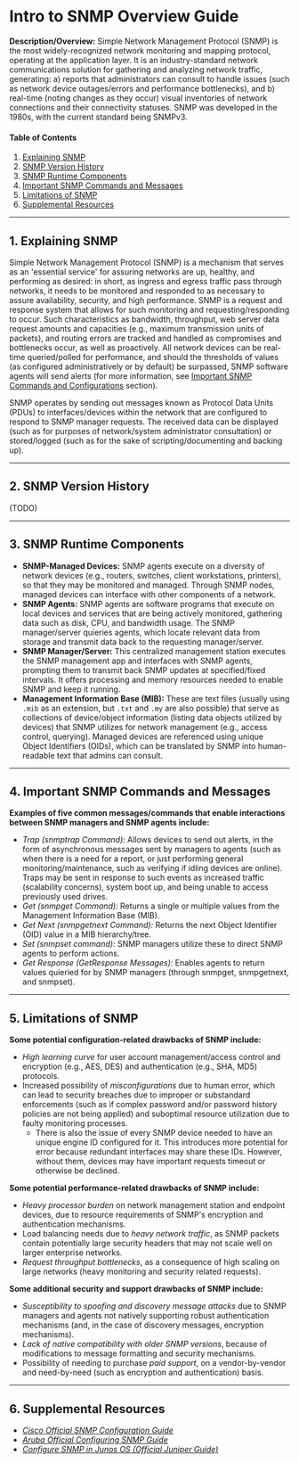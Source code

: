# Intro to SNMP Overview Guide

**Description/Overview:** Simple Network Management Protocol (SNMP) is the most widely-recognized network monitoring and mapping protocol, operating at the application layer. It is an industry-standard network communications solution for gathering and analyzing network traffic, generating: a) reports that administrators can consult to handle issues (such as network device outages/errors and performance bottlenecks), and b) real-time (noting changes as they occur) visual inventories of network connections and their connectivity statuses. SNMP was developed in the 1980s, with the current standard being SNMPv3.

#### Table of Contents

1. [Explaining SNMP](#explaining)
2. [SNMP Version History](#history)
3. [SNMP Runtime Components](#components)
4. [Important SNMP Commands and Messages](#commands)
5. [Limitations of SNMP](#limits)
6. [Supplemental Resources](#supplemental)

<hr />

## 1. <a name="explaining">Explaining SNMP</a>

Simple Network Management Protocol (SNMP) is a mechanism that serves as an 'essential service' for assuring networks are up, healthy, and performing as desired: in short, as ingress and egress traffic pass through networks, it needs to be monitored and responded to as necessary to assure availability, security, and high performance. SNMP is a request and response system that allows for such monitoring and requesting/responding to occur. Such characteristics as bandwidth, throughput, web server data request amounts and capacities (e.g., maximum transmission units of packets), and routing errors are tracked and handled as compromises and bottlenecks occur, as well as proactively. All network devices can be real-time queried/polled for performance, and should the thresholds of values (as configured administratively or by default) be surpassed, SNMP software agents will send alerts (for more information, see [Important SNMP Commands and Configurations](#commands) section).

SNMP operates by sending out messages known as Protocol Data Units (PDUs) to interfaces/devices within the network that are configured to respond to SNMP manager requests. The received data can be displayed (such as for purposes of network/system administrator consultation) or stored/logged (such as for the sake of scripting/documenting and backing up).

<hr />

## 2. <a name="history">SNMP Version History</a>

(TODO)

<hr />

## 3. <a name="components">SNMP Runtime Components</a>

* **SNMP-Managed Devices:** SNMP agents execute on a diversity of network devices (e.g., routers, switches, client workstations, printers), so that they may be monitored and managed. Through SNMP nodes, managed devices can interface with other components of a network.
* **SNMP Agents:** SNMP agents are software programs that execute on local devices and services that are being actively monitored, gathering data such as disk, CPU, and bandwidth usage. The SNMP manager/server quieries agents, which locate relevant data from storage and transmit data back to the requesting manager/server.  
* **SNMP Manager/Server:** This centralized management station executes the SNMP management app and interfaces with SNMP agents, prompting them to transmit back SNMP updates at specified/fixed intervals. It offers processing and memory resources needed to enable SNMP and keep it running.
* **Management Information Base (MIB):** These are text files (usually using `.mib` as an extension, but `.txt` and `.my` are also possible) that serve as collections of device/object information (listing data objects utilized by devices) that SNMP utilizes for network management (e.g., access control, querying). Managed devices are referenced using unique Object Identifiers (OIDs), which can be translated by SNMP into human-readable text that admins can consult.

<hr />

## 4. <a name="commands">Important SNMP Commands and Messages</a>

**Examples of five common messages/commands that enable interactions between SNMP managers and SNMP agents include:**

* *Trap (snmptrap Command):* Allows devices to send out alerts, in the form of asynchronous messages sent by managers to agents (such as when there is a need for a report, or just performing general monitoring/maintenance, such as verifying if idling devices are online). Traps may be sent in response to such events as increased traffic (scalability concerns), system boot up, and being unable to access previously used drives.
* *Get (snmpget Command):* Returns a single or multiple values from the Management Information Base (MIB).
* *Get Next (snmpgetnext Command):* Returns the next Object Identifier (OID) value in a MIB hierarchy/tree.
* *Set (snmpset command):* SNMP managers utilize these to direct SNMP agents to perform actions.
* *Get Response (GetResponse Messages):* Enables agents to return values quieried for by SNMP managers (through snmpget, snmpgetnext, and snmpset).

<hr />

## 5. <a name="limits">Limitations of SNMP</a>

**Some potential configuration-related drawbacks of SNMP include:**

* *High learning curve* for user account management/access control and encryption (e.g., AES, DES) and authentication (e.g., SHA, MD5) protocols.
* Increased possibility of *misconfigurations* due to human error, which can lead to security breaches due to improper or substandard enforcements (such as if complex password and/or password history policies are not being applied) and suboptimal resource utilization due to faulty monitoring processes.
  + There is also the issue of every SNMP device needed to have an unique engine ID configured for it. This introduces more potential for error because redundant interfaces may share these IDs. However, without them, devices may have important requests timeout or otherwise be declined. 

**Some potential performance-related drawbacks of SNMP include:**

* *Heavy processor burden* on network management station and endpoint devices, due to resource requirements of SNMP's encryption and authentication mechanisms.
* Load balancing needs due to *heavy network traffic*, as SNMP packets contain potentially large security headers that may not scale well on larger enterprise networks.
* *Request throughput bottlenecks*, as a consequence of high scaling on large networks (heavy monitoring and security related requests).

**Some additional security and support drawbacks of SNMP include:**

* *Susceptibility to spoofing and discovery message attacks* due to SNMP managers and agents not natively supporting robust authentication mechanisms (and, in the case of discovery messages, encryption mechanisms).
* *Lack of native compatibility with older SNMP versions*, because of modifications to message formatting and security mechanisms.
* Possibility of needing to purchase *paid support*, on a vendor-by-vendor and need-by-need (such as encryption and authentication) basis.
  
<hr />

## 6. <a name="supplemental">Supplemental Resources</a>

* *[Cisco Official SNMP Configuration Guide](https://www.cisco.com/c/en/us/td/docs/ios-xml/ios/snmp/configuration/xe-16/snmp-xe-16-book.html)*
* *[Aruba Official Configuring SNMP Guide](https://arubanetworking.hpe.com/techdocs/AOS-CX/10.07/HTML/5200-7887/Content/Chp_SNMP/cnf-snm.htm)*
* *[Configure SNMP in Junos OS (Official Juniper Guide)](https://www.juniper.net/documentation/us/en/software/junos/network-mgmt/topics/topic-map/configure-snmp-in-junos-os.html)*
